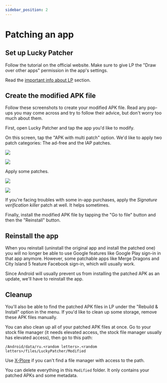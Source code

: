 ```yaml
---
sidebar_position: 2
---
```


# Patching an app

## Set up Lucky Patcher

Follow the tutorial on the official website. Make sure to give LP the "Draw over other apps" permission in the app's settings.

Read the [important info about LP](/docs/lp-info.md) section.

## Create the modified APK file

Follow these screenshots to create your modified APK file. Read any pop-ups you may come across and try to follow their advice, but don't worry too much about them.

First, open Lucky Patcher and tap the app you'd like to modify.

On this screen, tap the "APK with multi patch" option. We'd like to apply two patch categories: The ad-free and the IAP patches.

![](/img/create_modified_apk.jpg)

![](/img/rebuild_categories_selection.jpg)

Apply some patches.

![](/img/ad_patches.jpg)

![](/img/iap_patches.jpg)

If you're facing troubles with some in-app purchases, apply the *Signature verification killer* patch at well. It helps sometimes.

Finally, install the modified APK file by tapping the "Go to file" button and then the "Reinstall" button.

## Reinstall the app

When you reinstall (uninstall the original app and install the patched one) you will no longer be able to use Google features like Google Play sign-in in that app anymore. However, some patchable apps like Merge Dragons and City Island 5 feature Facebook sign-in, which will usually work.

Since Android will usually prevent us from installing the patched APK as an update, we'll have to reinstall the app.

## Cleanup

You'll also be able to find the patched APK files in LP under the "Rebuild & Install" option in the menu. If you'd like to clean up some storage, remove these APK files manually.

You can also clean up all of your patched APK files at once. Go to your stock file manager (it needs elevated access, the stock file manager usually has elevated access), then go to this path:

`/Android/data/ru.<random letters>.<random letters>/files/LuckyPatcher/Modified`

Use [X-Plore](https://play.google.com/store/apps/details?id=com.lonelycatgames.Xplore) if you can't find a file manager with access to the path.

You can delete everything in this `Modified` folder. It only contains your patched APKs and some metadata.
